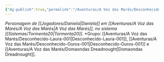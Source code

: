 ```yaml
---
{"dg-publish":true,"permalink":"/Aventuras/A Voz das Marés/Desconhecido-Dani-001/","noteIcon":"","created":"2025-10-13T17:42:11.018-03:00"}
---
```


*Personagem de [[Jogadores/Daniela\|Daniela]] em [[Aventuras/A Voz das Marés/A Voz das Marés\|A Voz das Marés]], no sistema [[Sistemas/Tormenta20\|Tormenta20]].*
*Grupo:  [[Aventuras/A Voz das Marés/Desconhecido-Laura-001\|Desconhecido-Laura-001]], [[Aventuras/A Voz das Marés/Desconhecido-Ouros-001\|Desconhecido-Ouros-001]] e [[Aventuras/A Voz das Marés/Domaondas Dreadnought\|Domaondas Dreadnought]].